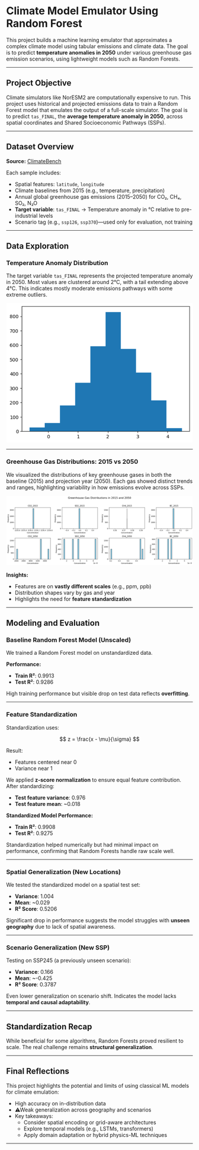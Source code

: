 
# Climate Model Emulator Using Random Forest

This project builds a machine learning emulator that approximates a complex climate model using tabular emissions and climate data. The goal is to predict **temperature anomalies in 2050** under various greenhouse gas emission scenarios, using lightweight models such as Random Forests.

---

## Project Objective

Climate simulators like NorESM2 are computationally expensive to run. This project uses historical and projected emissions data to train a Random Forest model that emulates the output of a full-scale simulator. The goal is to predict `tas_FINAL`, the **average temperature anomaly in 2050**, across spatial coordinates and Shared Socioeconomic Pathways (SSPs).

---

##  Dataset Overview

**Source:** [ClimateBench](https://github.com/duncanwp/ClimateBench)

Each sample includes:
- Spatial features: `latitude`, `longitude`
- Climate baselines from 2015 (e.g., temperature, precipitation)
- Annual global greenhouse gas emissions (2015–2050) for CO₂, CH₄, SO₂, N₂O
- **Target variable**: `tas_FINAL` → Temperature anomaly in °C relative to pre-industrial levels
- Scenario tag (e.g., `ssp126`, `ssp370`)—used only for evaluation, not training

---

## Data Exploration

### Temperature Anomaly Distribution

The target variable `tas_FINAL` represents the projected temperature anomaly in 2050. Most values are clustered around 2°C, with a tail extending above 4°C. This indicates mostly moderate emissions pathways with some extreme outliers.

![Temperature Anomaly Histogram](tas_final_histogram.png)

---

### Greenhouse Gas Distributions: 2015 vs 2050

We visualized the distributions of key greenhouse gases in both the baseline (2015) and projection year (2050). Each gas showed distinct trends and ranges, highlighting variability in how emissions evolve across SSPs.

![Greenhouse Gas Distributions](gas_distributions_2015_2050.png)

**Insights:**
- Features are on **vastly different scales** (e.g., ppm, ppb)
- Distribution shapes vary by gas and year
- Highlights the need for **feature standardization**

---

## Modeling and Evaluation

### Baseline Random Forest Model (Unscaled)

We trained a Random Forest model on unstandardized data.

**Performance:**
- **Train R²**: 0.9913
- **Test R²**: 0.9286

High training performance but visible drop on test data reflects **overfitting**.

---

### Feature Standardization

Standardization uses:

$$
z = \frac{x - \mu}{\sigma}
$$

Result:
- Features centered near 0
- Variance near 1

We applied **z-score normalization** to ensure equal feature contribution. After standardizing:

- **Test feature variance**: 0.976
- **Test feature mean**: ~0.018

**Standardized Model Performance:**
- **Train R²**: 0.9908
- **Test R²**: 0.9275

Standardization helped numerically but had minimal impact on performance, confirming that Random Forests handle raw scale well.

---

### Spatial Generalization (New Locations)

We tested the standardized model on a spatial test set:

- **Variance**: 1.004
- **Mean**: ~0.029
- **R² Score**: 0.5206

Significant drop in performance suggests the model struggles with **unseen geography** due to lack of spatial awareness.

---

### Scenario Generalization (New SSP)

Testing on SSP245 (a previously unseen scenario):

- **Variance**: 0.166
- **Mean**: ~-0.425
- **R² Score**: 0.3787

Even lower generalization on scenario shift. Indicates the model lacks **temporal and causal adaptability**.

---

## Standardization Recap

While beneficial for some algorithms, Random Forests proved resilient to scale. The real challenge remains **structural generalization**.

---

## Final Reflections

This project highlights the potential and limits of using classical ML models for climate emulation:

- High accuracy on in-distribution data
- ⚠Weak generalization across geography and scenarios
- Key takeaways:
  - Consider spatial encoding or grid-aware architectures
  - Explore temporal models (e.g., LSTMs, transformers)
  - Apply domain adaptation or hybrid physics-ML techniques

---
